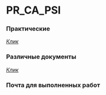 # PR_CA_PSI

### Практические

<a href="LAB">*Клик*</a>

### Различные документы

<a href="DOCKS">*Клик*</a>

### Почта для выполненных работ

